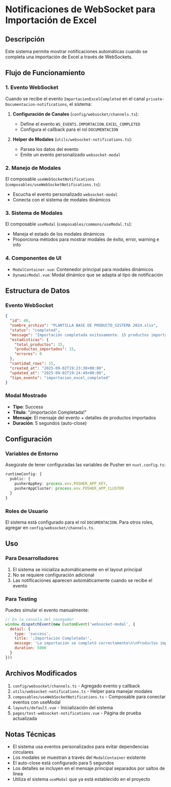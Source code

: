 # Notificaciones de WebSocket para Importación de Excel

## Descripción

Este sistema permite mostrar notificaciones automáticas cuando se completa una importación de Excel a través de WebSockets.

## Flujo de Funcionamiento

### 1. Evento WebSocket
Cuando se recibe el evento `ImportacionExcelCompleted` en el canal `private-Documentacion-notifications`, el sistema:

1. **Configuración de Canales** (`config/websocket/channels.ts`):
   - Define el evento `WS_EVENTS.IMPORTACION.EXCEL_COMPLETED`
   - Configura el callback para el rol `DOCUMENTACION`

2. **Helper de Modales** (`utils/websocket-notifications.ts`):
   - Parsea los datos del evento
   - Emite un evento personalizado `websocket-modal`

### 2. Manejo de Modales
El composable `useWebSocketNotifications` (`composables/useWebSocketNotifications.ts`):
- Escucha el evento personalizado `websocket-modal`
- Conecta con el sistema de modales dinámicos

### 3. Sistema de Modales
El composable `useModal` (`composables/commons/useModal.ts`):
- Maneja el estado de los modales dinámicos
- Proporciona métodos para mostrar modales de éxito, error, warning e info

### 4. Componentes de UI
- `ModalContainer.vue`: Contenedor principal para modales dinámicos
- `DynamicModal.vue`: Modal dinámico que se adapta al tipo de notificación

## Estructura de Datos

### Evento WebSocket
```json
{
  "id": 40,
  "nombre_archivo": "PLANTILLA BASE DE PRODUCTO_SISTEMA 2024.xlsx",
  "status": "completed",
  "message": "Importación completada exitosamente. 15 productos importados de 15 totales.",
  "estadisticas": {
    "total_productos": 15,
    "productos_importados": 15,
    "errores": 0
  },
  "cantidad_rows": 15,
  "created_at": "2025-09-02T19:23:30+00:00",
  "updated_at": "2025-09-02T19:24:49+00:00",
  "tipo_evento": "importacion_excel_completed"
}
```

### Modal Mostrado
- **Tipo**: Success
- **Título**: "¡Importación Completada!"
- **Mensaje**: El mensaje del evento + detalles de productos importados
- **Duración**: 5 segundos (auto-close)

## Configuración

### Variables de Entorno
Asegúrate de tener configuradas las variables de Pusher en `nuxt.config.ts`:
```typescript
runtimeConfig: {
  public: {
    pusherAppKey: process.env.PUSHER_APP_KEY,
    pusherAppCluster: process.env.PUSHER_APP_CLUSTER
  }
}
```

### Roles de Usuario
El sistema está configurado para el rol `DOCUMENTACION`. Para otros roles, agregar en `config/websocket/channels.ts`.

## Uso

### Para Desarrolladores
1. El sistema se inicializa automáticamente en el layout principal
2. No se requiere configuración adicional
3. Las notificaciones aparecen automáticamente cuando se recibe el evento

### Para Testing
Puedes simular el evento manualmente:
```javascript
// En la consola del navegador
window.dispatchEvent(new CustomEvent('websocket-modal', {
  detail: {
    type: 'success',
    title: '¡Importación Completada!',
    message: 'La importación se completó correctamente\n\nProductos importados: 15 de 15',
    duration: 5000
  }
}))
```

## Archivos Modificados

1. `config/websocket/channels.ts` - Agregado evento y callback
2. `utils/websocket-notifications.ts` - Helper para manejar modales
3. `composables/useWebSocketNotifications.ts` - Composable para conectar eventos con useModal
4. `layouts/default.vue` - Inicialización del sistema
5. `pages/test-websocket-notifications.vue` - Página de prueba actualizada

## Notas Técnicas

- El sistema usa eventos personalizados para evitar dependencias circulares
- Los modales se muestran a través del `ModalContainer` existente
- El auto-close está configurado para 5 segundos
- Los detalles se incluyen en el mensaje principal separados por saltos de línea
- Utiliza el sistema `useModal` que ya está establecido en el proyecto

